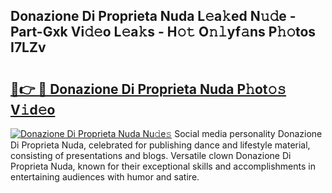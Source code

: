 ## Donazione Di Proprieta Nuda L𝚎a𝚔ed N𝚞𝚍e - Part-Gxk Vi𝚍𝚎o L𝚎a𝚔s - H𝚘𝚝 O𝚗𝚕yf𝚊ns P𝚑𝚘tos I7LZv

# <h2><a href="http://kf5oex.oniu.top/?m=Donazione+Di+Proprieta+Nuda">🔗👉 🔴 Donazione Di Proprieta Nuda P𝚑ot𝚘𝚜 V𝚒d𝚎o</a></h2>

[![Donazione Di Proprieta Nuda Nu𝚍e𝚜](https://i.imgur.com/0qMVB7G.gif)](http://kf5oex.oniu.top/?m=Donazione+Di+Proprieta+Nuda)
Social media personality Donazione Di Proprieta Nuda, celebrated for publishing dance and lifestyle material, consisting of presentations and blogs. Versatile clown Donazione Di Proprieta Nuda, known for their exceptional skills and accomplishments in entertaining audiences with humor and satire.  
